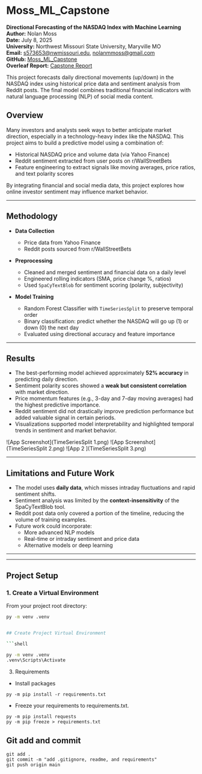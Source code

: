 # Moss_ML_Capstone

**Directional Forecasting of the NASDAQ Index with Machine Learning**  
**Author:** Nolan Moss  
**Date:** July 8, 2025  
**University:** Northwest Missouri State University, Maryville MO  
**Email:** s573653@nwmissouri.edu, nolanmmoss@gmail.com  
**GitHub:** [Moss_ML_Capstone](https://github.com/Crusoe22/Moss_ML_Capstone)  
**Overleaf Report:** [Capstone Report](https://www.overleaf.com/read/jcwythzsmyxw#6fd6b9)

This project forecasts daily directional movements (up/down) in the NASDAQ index using historical price data and sentiment analysis from Reddit posts. The final model combines traditional financial indicators with natural language processing (NLP) of social media content.


## Overview

Many investors and analysts seek ways to better anticipate market direction, especially in a technology-heavy index like the NASDAQ. This project aims to build a predictive model using a combination of:

- Historical NASDAQ price and volume data (via Yahoo Finance)
- Reddit sentiment extracted from user posts on r/WallStreetBets
- Feature engineering to extract signals like moving averages, price ratios, and text polarity scores

By integrating financial and social media data, this project explores how online investor sentiment may influence market behavior.

---

## Methodology

- **Data Collection**  
  - Price data from Yahoo Finance  
  - Reddit posts sourced from r/WallStreetBets

- **Preprocessing**  
  - Cleaned and merged sentiment and financial data on a daily level  
  - Engineered rolling indicators (SMA, price change %, ratios)  
  - Used `SpaCyTextBlob` for sentiment scoring (polarity, subjectivity)

- **Model Training**  
  - Random Forest Classifier with `TimeSeriesSplit` to preserve temporal order  
  - Binary classification: predict whether the NASDAQ will go up (1) or down (0) the next day  
  - Evaluated using directional accuracy and feature importance

---

## Results

- The best-performing model achieved approximately **52% accuracy** in predicting daily direction.
- Sentiment polarity scores showed a **weak but consistent correlation** with market direction.
- Price momentum features (e.g., 3-day and 7-day moving averages) had the highest predictive importance.
- Reddit sentiment did not drastically improve prediction performance but added valuable signal in certain periods.
- Visualizations supported model interpretability and highlighted temporal trends in sentiment and market behavior.

![App Screenshot](TimeSeriesSplit 1.png)
![App Screenshot](TimeSeriesSplit 2.png)
![App 2 ](TimeSeriesSplit 3.png)

---

## Limitations and Future Work

- The model uses **daily data**, which misses intraday fluctuations and rapid sentiment shifts.
- Sentiment analysis was limited by the **context-insensitivity** of the SpaCyTextBlob tool.
- Reddit post data only covered a portion of the timeline, reducing the volume of training examples.
- Future work could incorporate:
  - More advanced NLP models 
  - Real-time or intraday sentiment and price data
  - Alternative models or deep learning

---
---

## Project Setup
### 1. **Create a Virtual Environment**  
From your project root directory:

```bash
py -m venv .venv


## Create Project Virtual Environment

```shell

py -m venv .venv
.venv\Scripts\Activate

```
3. Requirements
- Install packages 
```console
py -m pip install -r requirements.txt
```
- Freeze your requirements to requirements.txt. 
```console
py -m pip install requests
py -m pip freeze > requirements.txt
```

## Git add and commit 

```shell
git add .
git commit -m "add .gitignore, readme, and requirements"
git push origin main
```





